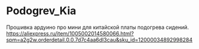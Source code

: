 # Podogrev_Kia
Прошивка ардуино про мини для китайской платы подогрева сидений.
https://aliexpress.ru/item/1005002014580066.html?spm=a2g2w.orderdetail.0.0.7d7c4aa6dI3cau&sku_id=12000034892998284
